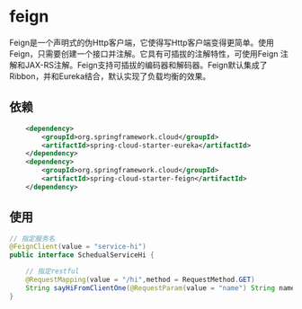# feign
Feign是一个声明式的伪Http客户端，它使得写Http客户端变得更简单。使用Feign，只需要创建一个接口并注解。它具有可插拔的注解特性，可使用Feign 注解和JAX-RS注解。Feign支持可插拔的编码器和解码器。Feign默认集成了Ribbon，并和Eureka结合，默认实现了负载均衡的效果。
## 依赖
```xml
    <dependency>
        <groupId>org.springframework.cloud</groupId>
        <artifactId>spring-cloud-starter-eureka</artifactId>
    </dependency>
    <dependency>
        <groupId>org.springframework.cloud</groupId>
        <artifactId>spring-cloud-starter-feign</artifactId>
    </dependency>
```
## 使用
```java
// 指定服务名
@FeignClient(value = "service-hi")
public interface SchedualServiceHi {

    // 指定restful
    @RequestMapping(value = "/hi",method = RequestMethod.GET)
    String sayHiFromClientOne(@RequestParam(value = "name") String name);
}
```